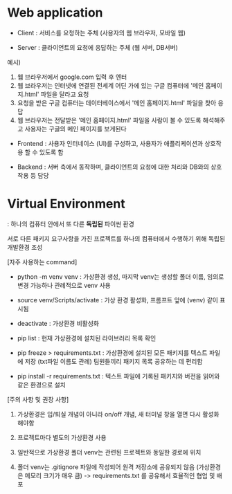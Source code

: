 # Web application

- Client : 서비스를 요청하는 주체 (사용자의 웹 브라우저, 모바일 웹)

- Server : 클라이언트의 요청에 응답하는 주체 (웹 서버, DB서버)

예시)
1. 웹 브라우저에서 google.com 입력 후 엔터
2. 웹 브라우저는 인터넷에 연결된 전세계 어딘 가에 있는 구글 컴퓨터에 '메인 홈페이지.html' 파일을 달라고 요청
3. 요청을 받은 구글 컴퓨터는 데이터베이스에서 '메인 홈페이지.html' 파일을 찾아 응답
4. 웹 브라우저는 전달받은 '메인 홈페이지.html' 파일을 사람이 볼 수 있도록 해석해주고 사용자는 구글의 메인 페이지를 보게된다

- Frontend : 사용자 인터네이스 (UI)를 구성하고, 사용자가 애플리케이션과 상호작용 할 수 있도록 함

- Backend : 서버 측에서 동작하며, 클라이언트의 요청에 대한 처리와 DB와의 상호작용 등 담당


# Virtual Environment

: 하나의 컴퓨터 안에서 또 다른 **독립된** 파이썬 환경

서로 다른 패키지 요구사항을 가진 프로젝트를 하나의 컴퓨터에서 수행하기 위해 독립된 개발환경 조성

[자주 사용하는 command]

- python -m venv venv : 가상환경 생성, 마지막 venv는 생성할 폴더 이름, 임의로 변경 가능하나 관례적으로 venv 사용

- source venv/Scripts/activate : 가상 환경 활성화, 프롬프트 앞에 (venv) 같이 표시됨

- deactivate : 가상환경 비활성화

- pip list : 현재 가상환경에 설치된 라이브러리 목록 확인

- pip freeze > requirements.txt : 가상환경에 설치된 모든 패키지를 텍스트 파일에 저장 (txt파일 이름도 관례) 팀원들끼리 패키지 목록 공유하는 데 편리함

- pip install -r requirements.txt : 텍스트 파일에 기록된 패키지와 버전을 읽어와 같은 환경으로 설치

[주의 사항 및 권장 사항]

1. 가상환경은 입/퇴실 개념이 아니라 on/off 개념, 새 터미널 창을 열면 다시 활성화 해야함

2. 프로젝트마다 별도의 가상환경 사용

3. 일반적으로 가상환경 폴더 venv는 관련된 프로젝트와 동일한 경로에 위치

4. 폴더 venv는 .gitignore 파일에 작성되어 원격 저장소에 공유되지 않음 (가상환경은 메모리 크기가 매우 큼) -> requirements.txt 를 공유해서 효율적인 협업 및 배포
